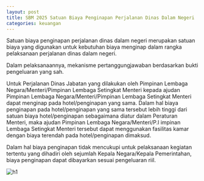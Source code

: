```yaml
---
layout: post
title: SBM 2025 Satuan Biaya Penginapan Perjalanan Dinas Dalam Negeri
categories: keuangan
---
```


Satuan biaya penginapan perjalanan dinas dalam negeri merupakan satuan biaya yang digunakan untuk kebutuhan biaya menginap dalam rangka pelaksanaan perjalanan dinas dalam negeri.

Dalam pelaksanaannya, mekanisme pertanggungjawaban berdasarkan bukti pengeluaran yang sah.

Untuk Perjalanan Dinas Jabatan yang dilakukan oleh Pimpinan Lembaga Negara/Menteri/Pimpinan Lembaga Setingkat Menteri kepada ajudan Pimpinan Lembaga Negara/Menteri/Pimpinan Lembaga Setingkat Menteri dapat menginap pada hotel/penginapan yang sama. Dalam hal biaya penginapan pada hotel/penginapan yang sama tersebut lebih tinggi dari satuan biaya hotel/penginapan sebagaimana diatur dalam Peraturan Menteri, maka ajudan Pimpinan Lembaga Negara/Menteri/P.l impinan Lembaga Setingkat Menteri tersebut dapat menggunakan fasilitas kamar dengan biaya terendah pada hotel/penginapan dimaksud.

Dalam hal biaya penginapan tidak mencukupi untuk pelaksanaan kegiatan tertentu yang dihadiri oleh sejumlah Kepala Negara/Kepala Pemerintahan, biaya penginapan dapat dibayarkan sesuai pengeluaran riil.

![h1](https://blogger.googleusercontent.com/img/b/R29vZ2xl/AVvXsEjGrODNYokM8GZCtvW04lZ4A3f_3-V0MrZ6_QT_Sro1dkRxHmi1d3R4b9n5BZJMWNC6vnDu2GYXLaD6rtn9Kw-CVJMH7bO8Pst_bfmlByiL8mud_JYRxz87jYVQxer6x_dwDUNnzL_96m43Up_rFLaA5ENa-091kLrzYtpkXKEbR7OiQQ/s1600/SBM_2025_Page_021.jpg)
